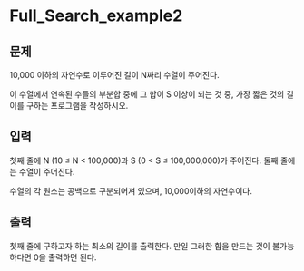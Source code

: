 # Full_Search_example2

## 문제 
10,000 이하의 자연수로 이루어진 길이 N짜리 수열이 주어진다. 

이 수열에서 연속된 수들의 부분합 중에 그 합이 S 이상이 되는 것 중, 가장 짧은 것의 길이를 구하는 프로그램을 작성하시오.
## 입력 
첫째 줄에 N (10 ≤ N < 100,000)과 S (0 < S ≤ 100,000,000)가 주어진다. 둘째 줄에는 수열이 주어진다. 

수열의 각 원소는 공백으로 구분되어져 있으며, 10,000이하의 자연수이다.
## 출력 
첫째 줄에 구하고자 하는 최소의 길이를 출력한다. 만일 그러한 합을 만드는 것이 불가능하다면 0을 출력하면 된다.
